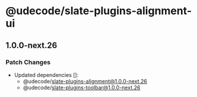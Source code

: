 # @udecode/slate-plugins-alignment-ui

## 1.0.0-next.26
### Patch Changes

- Updated dependencies []:
  - @udecode/slate-plugins-alignment@1.0.0-next.26
  - @udecode/slate-plugins-toolbar@1.0.0-next.26
